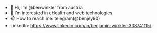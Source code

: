 - 👋 Hi, I’m @benwinkler from austria
- 👀 I’m interested in eHealth and web technologies
- 📫 How to reach me: telegram(@benjey90)
- LinkedIn: https://www.linkedin.com/in/benjamin-winkler-338741115/

<!---
benwinkler/benwinkler is a ✨ special ✨ repository because its `README.md` (this file) appears on your GitHub profile.
You can click the Preview link to take a look at your changes.
--->
